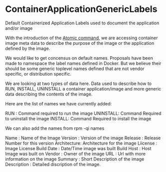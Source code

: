 # ContainerApplicationGenericLabels
Default Containerized Application Labels used to document the application and/or image

With the introduction of the [Atomic command](http://developerblog.redhat.com/2015/04/21/introducing-the-atomic-command/), we are accessing container image meta data to describe the purpose of the image or the application defined by the image.

We would like to get concensus on default names.  Proposals have been made to namespace the label names defined
in Docker.  But we believe their should be some generic toplevel names defined that are not vendor specific, or
distribution specific.  

We are looking at two types of data here. Data used to describe how to RUN, INSTALL, UNINSTALL a container application/image and more generic data describing the contents of the image.

Here are the list of names we have currently added:

RUN : Command required to run the image
UNINSTALL: Command Required to uninstall the image
INSTALL: Command Required to install the image

We can also add the names from rpm -qi names

Name        : Name of the Image
Version     : Version of the image
Release     : Release Number for this version
Architecture: Architecture for the image
Liicense     : Image License
Build Date  : Date/Time image was built
Build Host  : Host Image was built on
Vendor      :  Owner of the image
URL         :  Url with more information on the image
Summary     : Short Description of the image
Description : Detailed discription of the image.
